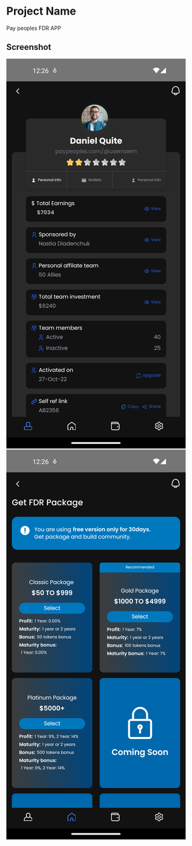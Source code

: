 # Project Name

Pay peoples FDR APP

## Screenshot

![App Screenshot](fdr1.png)
![App Screenshot](fdr2.png)